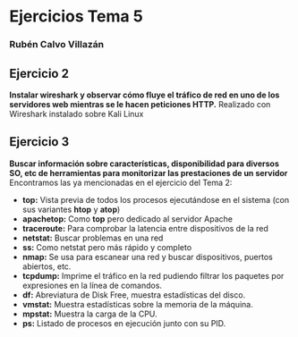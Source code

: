 # Ejercicios Tema 5

### Rubén Calvo Villazán

## Ejercicio 2
**Instalar wireshark y observar cómo fluye el tráfico de red en uno de los servidores web mientras se le hacen peticiones HTTP.**
Realizado con Wireshark instalado sobre Kali Linux


## Ejercicio 3
**Buscar información sobre características, disponibilidad para diversos SO, etc de herramientas para monitorizar las prestaciones de un servidor**
Encontramos las ya mencionadas en el ejercicio del Tema 2:
* **top:** Vista previa de todos los procesos ejecutándose en el sistema (con sus variantes **htop** y **atop**)
* **apachetop:** Como **top** pero dedicado al servidor Apache
* **traceroute:** Para comprobar la latencia entre dispositivos de la red
* **netstat:** Buscar problemas en una red
* **ss:** Como netstat pero más rápido y completo
* **nmap:** Se usa para escanear una red y buscar dispositivos, puertos abiertos, etc.
* **tcpdump:** Imprime el tráfico en la red pudiendo filtrar los paquetes por expresiones en la línea de comandos.
* **df:** Abreviatura de Disk Free, muestra estadísticas del disco.
* **vmstat:** Muestra estadísticas sobre la memoria de la máquina.
* **mpstat:** Muestra la carga de la CPU.
* **ps:** Listado de procesos en ejecución junto con su PID.